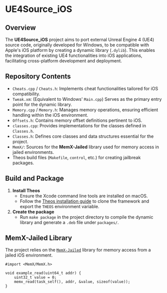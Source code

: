 # UE4Source_iOS

## Overview

The **UE4Source_iOS** project aims to port external Unreal Engine 4 (UE4) source code, originally developed for Windows, to be compatible with Apple's iOS platform by creating a dynamic library (`.dylib`). This enables the integration of existing UE4 functionalities into iOS applications, facilitating cross-platform development and deployment.

## Repository Contents

- `Cheats.cpp` / `Cheats.h`: Implements cheat functionalities tailored for iOS compatibility.
- `Tweak.xm`: (Equivalent to Windows' `Main.cpp`) Serves as the primary entry point for the dynamic library.
- `Memory.cpp` / `Memory.h`: Manages memory operations, ensuring efficient handling within the iOS environment.
- `Offsets.h`: Contains memory offset definitions pertinent to iOS.
- `classes.cpp`: Provides implementations for the classes defined in `Classes.h`.
- `Classes.h`: Defines core classes and data structures essential for the project.
- `MemX/`: Sources for the **MemX-Jailed** library used for memory access in jailed environments.
- Theos build files (`Makefile`, `control`, etc.) for creating jailbreak packages.


## Build and Package

1. **Install Theos**
   - Ensure the Xcode command line tools are installed on macOS.
   - Follow the [Theos installation guide](https://github.com/theos/theos/wiki/Installation) to clone the framework and export the `THEOS` environment variable.
2. **Create the package**
   - Run `make package` in the project directory to compile the dynamic library and generate a `.deb` file under `packages/`.

## MemX-Jailed Library

The project relies on the [`MemX-Jailed`](https://github.com/itsnebulalol/MemX-Jailed) library for memory access from a jailed iOS environment.

```objc
#import <MemX/MemX.h>

void example_read(uint64_t addr) {
    uint32_t value = 0;
    memx_read(task_self(), addr, &value, sizeof(value));
}
```
